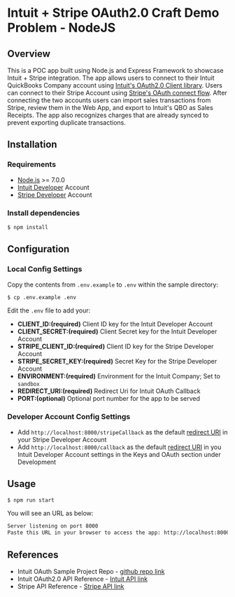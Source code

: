 
Intuit + Stripe OAuth2.0 Craft Demo Problem - NodeJS
==========================================================

## Overview

This is a POC app built using Node.js and Express Framework to showcase Intuit + Stripe integration. 
The app allows users to connect to their Intuit QuickBooks Company account using [Intuit's OAuth2.0 Client library](https://developer.intuit.com/app/developer/qbpayments/docs/develop/authentication-and-authorization/oauth-2.0).
Users can connect to their Stripe Account using [Stripe's OAuth connect flow](https://stripe.com/docs/connect/oauth-reference).
After connecting the two accounts users can import sales transactions from Stripe, review them in the Web App, and export to Intuit's QBO as Sales Receipts. The app also recognizes charges that are already synced to prevent exporting duplicate transactions. 

## Installation

### Requirements

* [Node.js](http://nodejs.org) >= 7.0.0
* [Intuit Developer](https://developer.intuit.com) Account
* [Stripe Developer](https://stripe.com/docs/development) Account

### Install dependencies

```bash
$ npm install
```

## Configuration

### Local Config Settings

Copy the contents from `.env.example` to `.env` within the sample directory:
```bash
$ cp .env.example .env
```
Edit the `.env` file to add your:  

* **CLIENT_ID:(required)** Client ID key for the Intuit Developer Account
* **CLIENT_SECRET:(required)** Client Secret key for the Intuit Developer Account
* **STRIPE_CLIENT_ID:(required)** Client ID key for the Stripe Developer Account 
* **STRIPE_SECRET_KEY:(required)** Secret Key for the Stripe Developer Account
* **ENVIRONMENT:(required)** Environment for the Intuit Company; Set to `sandbox`
* **REDIRECT_URI:(required)** Redirect Uri for Intuit OAuth Callback
* **PORT:(optional)** Optional port number for the app to be served

### Developer Account Config Settings

* Add `http://localhost:8000/stripeCallback` as the default [redirect URI](https://stripe.com/docs/connect/oauth-reference#redirect-uri) in your Stripe Developer Account
* Add `http://localhost:8000/callback` as the default [redirect URI](https://developer.intuit.com/app/developer/appdetail/test/keys) in you Intuit Developer Account settings in the Keys and OAuth section under Development

## Usage

```bash
$ npm run start
```

You will see an URL as below:
```bash
Server listening on port 8000
Paste this URL in your browser to access the app: http://localhost:8000
```

## References

* Intuit OAuth Sample Project Repo - [github repo link](https://github.com/intuit/oauth-jsclient)
* Intuit OAuth2.0 API Reference - [Intuit API link](https://developer.intuit.com/app/developer/qbo/docs/develop/authentication-and-authorization/oauth-2.0)
* Stripe API Reference - [Stripe API link](https://stripe.com/docs/api)